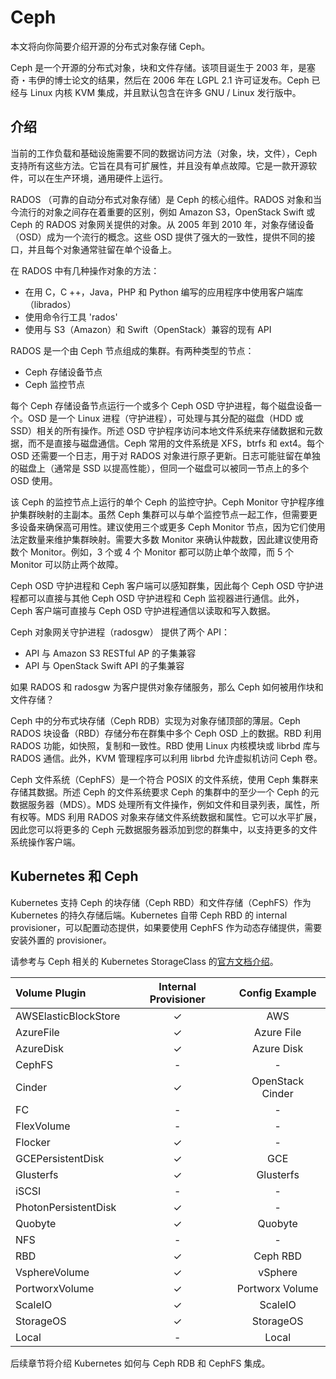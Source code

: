 # Ceph
本文将向你简要介绍开源的分布式对象存储 Ceph。

Ceph 是一个开源的分布式对象，块和文件存储。该项目诞生于 2003 年，是塞奇・韦伊的博士论文的结果，然后在 2006 年在 LGPL 2.1 许可证发布。Ceph 已经与 Linux 内核 KVM 集成，并且默认包含在许多 GNU / Linux 发行版中。

## 介绍

当前的工作负载和基础设施需要不同的数据访问方法（对象，块，文件），Ceph 支持所有这些方法。它旨在具有可扩展性，并且没有单点故障。它是一款开源软件，可以在生产环境，通用硬件上运行。

RADOS （可靠的自动分布式对象存储）是 Ceph 的核心组件。RADOS 对象和当今流行的对象之间存在着重要的区别，例如 Amazon S3，OpenStack Swift 或 Ceph 的 RADOS 对象网关提供的对象。从 2005 年到 2010 年，对象存储设备（OSD）成为一个流行的概念。这些 OSD 提供了强大的一致性，提供不同的接口，并且每个对象通常驻留在单个设备上。

在 RADOS 中有几种操作对象的方法：

- 在用 C，C ++，Java，PHP 和 Python 编写的应用程序中使用客户端库（librados）
- 使用命令行工具 'rados'
- 使用与 S3（Amazon）和 Swift（OpenStack）兼容的现有 API

RADOS 是一个由 Ceph 节点组成的集群。有两种类型的节点：

- Ceph 存储设备节点
- Ceph 监控节点

每个 Ceph 存储设备节点运行一个或多个 Ceph OSD 守护进程，每个磁盘设备一个。OSD 是一个 Linux 进程（守护进程），可处理与其分配的磁盘（HDD 或 SSD）相关的所有操作。所述 OSD 守护程序访问本地文件系统来存储数据和元数据，而不是直接与磁盘通信。Ceph 常用的文件系统是 XFS，btrfs 和 ext4。每个 OSD 还需要一个日志，用于对 RADOS 对象进行原子更新。日志可能驻留在单独的磁盘上（通常是 SSD 以提高性能），但同一个磁盘可以被同一节点上的多个 OSD 使用。

该 Ceph 的监控节点上运行的单个 Ceph 的监控守护。Ceph Monitor 守护程序维护集群映射的主副本。虽然 Ceph 集群可以与单个监控节点一起工作，但需要更多设备来确保高可用性。建议使用三个或更多 Ceph Monitor 节点，因为它们使用法定数量来维护集群映射。需要大多数 Monitor 来确认仲裁数，因此建议使用奇数个 Monitor。例如，3 个或 4 个 Monitor 都可以防止单个故障，而 5 个 Monitor 可以防止两个故障。

Ceph OSD 守护进程和 Ceph 客户端可以感知群集，因此每个 Ceph OSD 守护进程都可以直接与其他 Ceph OSD 守护进程和 Ceph 监视器进行通信。此外，Ceph 客户端可直接与 Ceph OSD 守护进程通信以读取和写入数据。

Ceph 对象网关守护进程（radosgw） 提供了两个 API：

- API 与 Amazon S3 RESTful AP 的子集兼容
- API 与 OpenStack Swift API 的子集兼容

如果 RADOS 和 radosgw 为客户提供对象存储服务，那么 Ceph 如何被用作块和文件存储？

Ceph 中的分布式块存储（Ceph RDB）实现为对象存储顶部的薄层。Ceph RADOS 块设备（RBD）存储分布在群集中多个 Ceph OSD 上的数据。RBD 利用 RADOS 功能，如快照，复制和一致性。RBD 使用 Linux 内核模块或 librbd 库与 RADOS 通信。此外，KVM 管理程序可以利用 librbd 允许虚拟机访问 Ceph 卷。

Ceph 文件系统（CephFS）是一个符合 POSIX 的文件系统，使用 Ceph 集群来存储其数据。所述 Ceph 的文件系统要求 Ceph 的集群中的至少一个 Ceph 的元数据服务器（MDS）。MDS 处理所有文件操作，例如文件和目录列表，属性，所有权等。MDS 利用 RADOS 对象来存储文件系统数据和属性。它可以水平扩展，因此您可以将更多的 Ceph 元数据服务器添加到您的群集中，以支持更多的文件系统操作客户端。

## Kubernetes 和 Ceph

Kubernetes 支持 Ceph 的块存储（Ceph RBD）和文件存储（CephFS）作为 Kubernetes 的持久存储后端。Kubernetes 自带 Ceph RBD 的 internal provisioner，可以配置动态提供，如果要使用 CephFS 作为动态存储提供，需要安装外置的 provisioner。

请参考与 Ceph 相关的 Kubernetes StorageClass 的[官方文档介绍](https://kubernetes.io/docs/concepts/storage/storage-classes/)。

| Volume Plugin        | Internal Provisioner |  Config Example  |
| :------------------- | :------------------: | :--------------: |
| AWSElasticBlockStore |          ✓           |       AWS        |
| AzureFile            |          ✓           |    Azure File    |
| AzureDisk            |          ✓           |    Azure Disk    |
| CephFS               |          -           |        -         |
| Cinder               |          ✓           | OpenStack Cinder |
| FC                   |          -           |        -         |
| FlexVolume           |          -           |        -         |
| Flocker              |          ✓           |        -         |
| GCEPersistentDisk    |          ✓           |       GCE        |
| Glusterfs            |          ✓           |    Glusterfs     |
| iSCSI                |          -           |        -         |
| PhotonPersistentDisk |          ✓           |        -         |
| Quobyte              |          ✓           |     Quobyte      |
| NFS                  |          -           |        -         |
| RBD                  |          ✓           |     Ceph RBD     |
| VsphereVolume        |          ✓           |     vSphere      |
| PortworxVolume       |          ✓           | Portworx Volume  |
| ScaleIO              |          ✓           |     ScaleIO      |
| StorageOS            |          ✓           |    StorageOS     |
| Local                |          -           |      Local       |

后续章节将介绍 Kubernetes 如何与 Ceph RDB 和 CephFS 集成。

